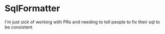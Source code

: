 # SqlFormatter
I'm just sick of working with PRs and needing to tell people to fix their sql to be consistent

